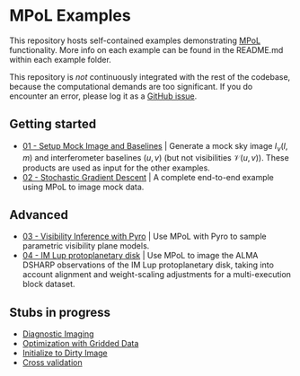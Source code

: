 # MPoL Examples

This repository hosts self-contained examples demonstrating [MPoL](https://mpol-dev.github.io/MPoL/) functionality. More info on each example can be found in the README.md within each example folder.

This repository is *not* continuously integrated with the rest of the codebase, because the computational demands are too significant. If you do encounter an error, please log it as a [GitHub issue](https://github.com/MPoL-dev/examples/issues).

## Getting started
* [01 - Setup Mock Image and Baselines](01-generate-mock-baselines/README.md) | Generate a mock sky image $I_\nu(l,m)$ and interferometer baselines $(u,v)$ (but not visibilities $\mathcal{V}(u,v)$). These products are used as input for the other examples.
* [02 - Stochastic Gradient Descent](02-sgd/README.md) | A complete end-to-end example using MPoL to image mock data.

## Advanced
* [03 - Visibility Inference with Pyro](03-AS209-pyro-inference/README.md) | Use MPoL with Pyro to sample parametric visibility plane models.
* [04 - IM Lup protoplanetary disk](04-IMLup-multi-EB) | Use MPoL to image the ALMA DSHARP observations of the IM Lup protoplanetary disk, taking into account alignment and weight-scaling adjustments for a multi-execution block dataset.

## Stubs in progress
* [Diagnostic Imaging](diagnostic/gridder.md)
* [Optimization with Gridded Data](gridded/optimization.md)
* [Initialize to Dirty Image](dirty-image-initialization/initializedirtyimage.md)
* [Cross validation](crossvalidate/crossvalidation.md)